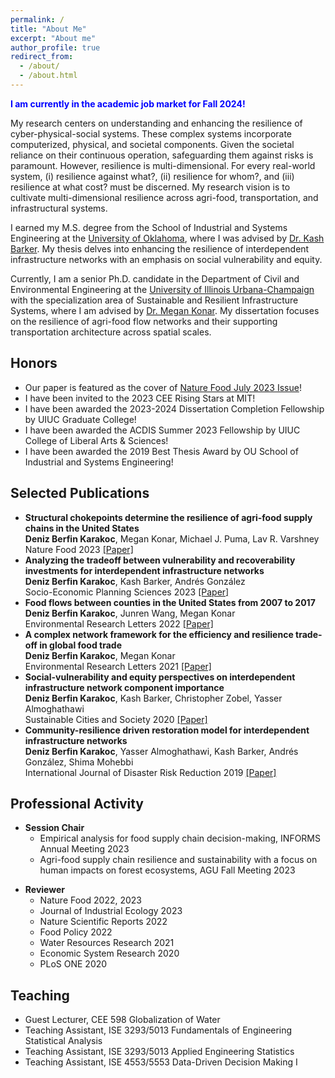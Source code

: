 ```yaml
---
permalink: /
title: "About Me"
excerpt: "About me"
author_profile: true
redirect_from: 
  - /about/
  - /about.html
---
```


<!-- Google tag (gtag.js) -->
<script async src="https://www.googletagmanager.com/gtag/js?id=G-YDNKHRVV24"></script>
<script>
  window.dataLayer = window.dataLayer || [];
  function gtag(){dataLayer.push(arguments);}
  gtag('js', new Date());

  gtag('config', 'G-YDNKHRVV24');
</script>


<p style="color:blue;"> <b> I am currently in the academic job market for Fall 2024! </b> </p> 

My research centers on understanding and enhancing the resilience of cyber-physical-social systems. These complex systems incorporate computerized, physical, and societal components. Given the societal reliance on their continuous operation, safeguarding them against risks is paramount. However, resilience is multi-dimensional. For every real-world system, (i) resilience against what?, (ii) resilience for whom?, and (iii) resilience at what cost? must be discerned. My research vision is to cultivate multi-dimensional resilience across agri-food, transportation, and infrastructural systems.

I earned my M.S. degree from the School of Industrial and Systems Engineering at the [University of Oklahoma](https://www.ou.edu/coe/ise), where I was advised by [Dr. Kash Barker](https://www.ou.edu/systemslab/). My thesis delves into enhancing the resilience of interdependent infrastructure networks with an emphasis on social vulnerability and equity.   

Currently, I am a senior Ph.D. candidate in the Department of Civil and Environmental Engineering at the [University of Illinois Urbana-Champaign](https://cee.illinois.edu/) with the specialization area of Sustainable and Resilient Infrastructure Systems, where I am advised by [Dr. Megan Konar](https://mkonar.cee.illinois.edu/). My dissertation focuses on the resilience of agri-food flow networks and their supporting transportation architecture across spatial scales.


<h2 id="honors">Honors</h2>
<ul>
	<li>
		Our paper is featured as the cover of <a href='https://www.nature.com/natfood/volumes/4/issues/7'>Nature Food July 2023 Issue</a>!
	</li>
	<li>
		I have been invited to the 2023 CEE Rising Stars at MIT!
	</li>
	<li>
		I have been awarded the 2023-2024 Dissertation Completion Fellowship by UIUC Graduate College!
	</li>
	<li>
		I have been awarded the ACDIS Summer 2023 Fellowship by UIUC College of Liberal Arts & Sciences!
	</li>
	<li>
		I have been awarded the 2019 Best Thesis Award by OU School of Industrial and Systems Engineering!
	</li>
</ul>



<h2 id="publications">Selected Publications</h2>
<ul>
	<li><b>Structural chokepoints determine the resilience of agri-food supply chains in the United States</b>
			<br/>
			<b>Deniz Berfin Karakoc</b>, Megan Konar, Michael J. Puma, Lav R. Varshney
			<br/>
			Nature Food 2023 <a href='https://www.nature.com/articles/s43016-023-00793-y'>[Paper]</a> <br/>
	</li>
	<li><b>Analyzing the tradeoff between vulnerability and recoverability investments for interdependent infrastructure networks</b>
			<br/>
			<b>Deniz Berfin Karakoc</b>, Kash Barker, Andrés González
			<br/>
			Socio-Economic Planning Sciences 2023 <a href='https://www.sciencedirect.com/science/article/abs/pii/S0038012123000010?casa_token=uMi7WdvYP2kAAAAA:MjgPDiT5YmwB4TWxW1SWafYpwJCUfKTgKTjacJ_X4TWAFbAxtHiLvlJSD9XJBPAult0Sdu0pfdU'>[Paper]</a> <br/>
	</li>
	<li><b>Food flows between counties in the United States from 2007 to 2017</b>
			<br/>
			<b>Deniz Berfin Karakoc</b>, Junren Wang, Megan Konar
			<br/>
			Environmental Research Letters 2022 <a href='https://iopscience.iop.org/article/10.1088/1748-9326/ac5270/meta'>[Paper]</a> <br/>
	</li>
	<li><b>A complex network framework for the efficiency and resilience trade-off in global food trade</b>
			<br/>
			<b>Deniz Berfin Karakoc</b>, Megan Konar
			<br/>
			Environmental Research Letters 2021 <a href='https://iopscience.iop.org/article/10.1088/1748-9326/ac1a9b/meta'>[Paper]</a> <br/>
	</li>
	<li><b>Social-vulnerability and equity perspectives on interdependent infrastructure network component importance</b>
			<br/>
			<b>Deniz Berfin Karakoc</b>, Kash Barker, Christopher Zobel, Yasser Almoghathawi
			<br/>
			Sustainable Cities and Society 2020 <a href='https://www.sciencedirect.com/science/article/abs/pii/S2210670720300597?casa_token=YTMRnz10gDYAAAAA:cSyn5DfM-gb1xXnZqBUnxOheHXuqlEUwuvRt4lycL3fVoSJzd0Ex0FjJ3yIoTYGVN0782_d0PSU'>[Paper]</a> <br/>
	</li>
	<li><b>Community-resilience driven restoration model for interdependent infrastructure networks</b>
			<br/>
			<b>Deniz Berfin Karakoc</b>, Yasser Almoghathawi, Kash Barker, Andrés González, Shima Mohebbi
			<br/>
			International Journal of Disaster Risk Reduction 2019 <a href='https://www.sciencedirect.com/science/article/abs/pii/S2212420919301992?casa_token=VcaM_PW11GQAAAAA:6g7OtHFHLaPzRMJJXnZTVukaPNwu0vSyS1gjbKsMlinA1JuOOMWCdBwr6REDcdLThXkumiOpllo'>[Paper]</a> <br/>
	</li>
</ul>





<h2 id="service">Professional Activity</h2>
<ul>
	<li>
		<b>Session Chair</b>
		<ul>
			<li>
				Empirical analysis for food supply chain decision-making, INFORMS Annual Meeting 2023
			</li>
			<li>
				Agri-food supply chain resilience and sustainability with a focus on human impacts on forest ecosystems, AGU Fall Meeting 2023
			</li>
		</ul>
	</li>
</ul>
<ul>
	<li>
		<b>Reviewer</b>
		<ul>
			<li>
				Nature Food 2022, 2023
			</li>
			<li>
				Journal of Industrial Ecology 2023
			</li>
			<li>
				Nature Scientific Reports 2022
			</li>
			<li>
				Food Policy 2022
			</li>
			<li>
				Water Resources Research 2021
			</li>
			<li>
				Economic System Research 2020
			</li>
			<li>
				PLoS ONE 2020
			</li>
		</ul>
	</li>
</ul>




	
<h2 id="teaching">Teaching</h2>
<ul>
	<li>
		Guest Lecturer, CEE 598 Globalization of Water
	</li>
	<li>
		Teaching Assistant, ISE 3293/5013 Fundamentals of Engineering Statistical Analysis
	</li>
	<li>
		Teaching Assistant, ISE 3293/5013 Applied Engineering Statistics		
	</li>
	<li>
		Teaching Assistant, ISE 4553/5553 Data-Driven Decision Making I		
	</li>
</ul>



<!-- excerpt: 'This paper is about the number 1. The number 2 is left for future work.' -->
<!-- date: 2019-11-01 -->
<!-- venue: 'IEEE InfoCom 2020' -->
<!-- paperurl: 'http://academicpages.github.io/files/paper1.pdf'
citation: 'Your Name, You. (2009). &quot;Paper Title Number 1.&quot; <i>Journal 1</i>. 1(1).' -->
<!-- --- -->

<!-- This is the front page of a website that is powered by the [academicpages template](https://github.com/academicpages/academicpages.github.io) and hosted on GitHub pages. [GitHub pages](https://pages.github.com) is a free service in which websites are built and hosted from code and data stored in a GitHub repository, automatically updating when a new commit is made to the respository. This template was forked from the [Minimal Mistakes Jekyll Theme](https://mmistakes.github.io/minimal-mistakes/) created by Michael Rose, and then extended to support the kinds of content that academics have: publications, talks, teaching, a portfolio, blog posts, and a dynamically-generated CV. You can fork [this repository](https://github.com/academicpages/academicpages.github.io) right now, modify the configuration and markdown files, add your own PDFs and other content, and have your own site for free, with no ads! An older version of this template powers my own personal website at [stuartgeiger.com](http://stuartgeiger.com), which uses [this Github repository](https://github.com/staeiou/staeiou.github.io).

A data-driven personal website
======
Like many other Jekyll-based GitHub Pages templates, academicpages makes you separate the website's content from its form. The content & metadata of your website are in structured markdown files, while various other files constitute the theme, specifying how to transform that content & metadata into HTML pages. You keep these various markdown (.md), YAML (.yml), HTML, and CSS files in a public GitHub repository. Each time you commit and push an update to the repository, the [GitHub pages](https://pages.github.com/) service creates static HTML pages based on these files, which are hosted on GitHub's servers free of charge.

Many of the features of dynamic content management systems (like Wordpress) can be achieved in this fashion, using a fraction of the computational resources and with far less vulnerability to hacking and DDoSing. You can also modify the theme to your heart's content without touching the content of your site. If you get to a point where you've broken something in Jekyll/HTML/CSS beyond repair, your markdown files describing your talks, publications, etc. are safe. You can rollback the changes or even delete the repository and start over -- just be sure to save the markdown files! Finally, you can also write scripts that process the structured data on the site, such as [this one](https://github.com/academicpages/academicpages.github.io/blob/master/talkmap.ipynb) that analyzes metadata in pages about talks to display [a map of every location you've given a talk](https://academicpages.github.io/talkmap.html).

Getting started
======
1. Register a GitHub account if you don't have one and confirm your e-mail (required!)
1. Fork [this repository](https://github.com/academicpages/academicpages.github.io) by clicking the "fork" button in the top right. 
1. Go to the repository's settings (rightmost item in the tabs that start with "Code", should be below "Unwatch"). Rename the repository "[your GitHub username].github.io", which will also be your website's URL.
1. Set site-wide configuration and create content & metadata (see below -- also see [this set of diffs](http://archive.is/3TPas) showing what files were changed to set up [an example site](https://getorg-testacct.github.io) for a user with the username "getorg-testacct")
1. Upload any files (like PDFs, .zip files, etc.) to the files/ directory. They will appear at https://[your GitHub username].github.io/files/example.pdf.  
1. Check status by going to the repository settings, in the "GitHub pages" section

Site-wide configuration
------
The main configuration file for the site is in the base directory in [_config.yml](https://github.com/academicpages/academicpages.github.io/blob/master/_config.yml), which defines the content in the sidebars and other site-wide features. You will need to replace the default variables with ones about yourself and your site's github repository. The configuration file for the top menu is in [_data/navigation.yml](https://github.com/academicpages/academicpages.github.io/blob/master/_data/navigation.yml). For example, if you don't have a portfolio or blog posts, you can remove those items from that navigation.yml file to remove them from the header. 

Create content & metadata
------
For site content, there is one markdown file for each type of content, which are stored in directories like _publications, _talks, _posts, _teaching, or _pages. For example, each talk is a markdown file in the [_talks directory](https://github.com/academicpages/academicpages.github.io/tree/master/_talks). At the top of each markdown file is structured data in YAML about the talk, which the theme will parse to do lots of cool stuff. The same structured data about a talk is used to generate the list of talks on the [Talks page](https://academicpages.github.io/talks), each [individual page](https://academicpages.github.io/talks/2012-03-01-talk-1) for specific talks, the talks section for the [CV page](https://academicpages.github.io/cv), and the [map of places you've given a talk](https://academicpages.github.io/talkmap.html) (if you run this [python file](https://github.com/academicpages/academicpages.github.io/blob/master/talkmap.py) or [Jupyter notebook](https://github.com/academicpages/academicpages.github.io/blob/master/talkmap.ipynb), which creates the HTML for the map based on the contents of the _talks directory).

**Markdown generator**

I have also created [a set of Jupyter notebooks](https://github.com/academicpages/academicpages.github.io/tree/master/markdown_generator
) that converts a CSV containing structured data about talks or presentations into individual markdown files that will be properly formatted for the academicpages template. The sample CSVs in that directory are the ones I used to create my own personal website at stuartgeiger.com. My usual workflow is that I keep a spreadsheet of my publications and talks, then run the code in these notebooks to generate the markdown files, then commit and push them to the GitHub repository.

How to edit your site's GitHub repository
------
Many people use a git client to create files on their local computer and then push them to GitHub's servers. If you are not familiar with git, you can directly edit these configuration and markdown files directly in the github.com interface. Navigate to a file (like [this one](https://github.com/academicpages/academicpages.github.io/blob/master/_talks/2012-03-01-talk-1.md) and click the pencil icon in the top right of the content preview (to the right of the "Raw | Blame | History" buttons). You can delete a file by clicking the trashcan icon to the right of the pencil icon. You can also create new files or upload files by navigating to a directory and clicking the "Create new file" or "Upload files" buttons. 

Example: editing a markdown file for a talk
![Editing a markdown file for a talk](/images/editing-talk.png)

For more info
------
More info about configuring academicpages can be found in [the guide](https://academicpages.github.io/markdown/). The [guides for the Minimal Mistakes theme](https://mmistakes.github.io/minimal-mistakes/docs/configuration/) (which this theme was forked from) might also be helpful.
 -->
